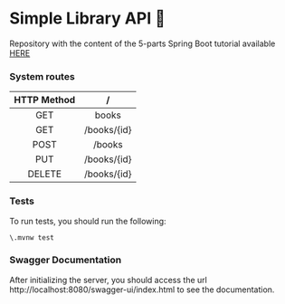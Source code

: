 # Simple Library API :book:

Repository with the content of the 5-parts Spring Boot tutorial available [HERE](https://dev.to/franciscotis/creating-a-rest-api-using-spring-boot-tests-documentation-part-01-2262)

### System routes

| **HTTP Method** |    **/**    |
|:---------------:|:-----------:|
|       GET       |    books    |
|       GET       | /books/{id} |
|       POST      |    /books   |
|       PUT       | /books/{id} |
|      DELETE     | /books/{id} |



### Tests

To run tests, you should run the following:

```
\.mvnw test

```


### Swagger Documentation

After initializing the server, you should access the url http://localhost:8080/swagger-ui/index.html to see the documentation.
